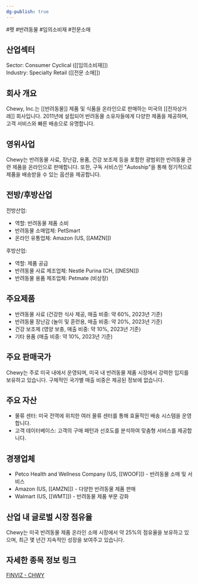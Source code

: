 ```yaml
---
dg-publish: true
---
```

#펫 #반려동물  #임의소비재  #전문소매

## 산업섹터

Sector: Consumer Cyclical ([[임의소비재]])  
Industry: Specialty Retail ([[전문 소매]])

## 회사 개요

Chewy, Inc.는 [[반려동물]] 제품 및 식품을 온라인으로 판매하는 미국의 [[전자상거래]] 회사입니다. 2011년에 설립되어 반려동물 소유자들에게 다양한 제품을 제공하며, 고객 서비스와 빠른 배송으로 유명합니다.

## 영위사업

Chewy는 반려동물 사료, 장난감, 용품, 건강 보조제 등을 포함한 광범위한 반려동물 관련 제품을 온라인으로 판매합니다. 또한, 구독 서비스인 "Autoship"을 통해 정기적으로 제품을 배송받을 수 있는 옵션을 제공합니다.

## 전방/후방산업

전방산업:

- 역할: 반려동물 제품 소비
- 반려동물 소매업체: PetSmart
- 온라인 유통업체: Amazon (US, [[AMZN]])

후방산업:

- 역할: 제품 공급
- 반려동물 사료 제조업체: Nestlé Purina (CH, [[NESN]])
- 반려동물 용품 제조업체: Petmate (비상장)

## 주요제품

- 반려동물 사료 (건강한 식사 제공, 매출 비중: 약 60%, 2023년 기준)
- 반려동물 장난감 (놀이 및 훈련용, 매출 비중: 약 20%, 2023년 기준)
- 건강 보조제 (영양 보충, 매출 비중: 약 10%, 2023년 기준)
- 기타 용품 (매출 비중: 약 10%, 2023년 기준)

## 주요 판매국가

Chewy는 주로 미국 내에서 운영되며, 미국 내 반려동물 제품 시장에서 강력한 입지를 보유하고 있습니다. 구체적인 국가별 매출 비중은 제공된 정보에 없습니다.

## 주요 자산

- 물류 센터: 미국 전역에 위치한 여러 물류 센터를 통해 효율적인 배송 시스템을 운영합니다.
- 고객 데이터베이스: 고객의 구매 패턴과 선호도를 분석하여 맞춤형 서비스를 제공합니다.

## 경쟁업체

- Petco Health and Wellness Company (US, [[WOOF]]) - 반려동물 소매 및 서비스
- Amazon (US, [[AMZN]]) - 다양한 반려동물 제품 판매
- Walmart (US, [[WMT]]) - 반려동물 제품 부문 강화

## 산업 내 글로벌 시장 점유율

Chewy는 미국 반려동물 제품 온라인 소매 시장에서 약 25%의 점유율을 보유하고 있으며, 최근 몇 년간 지속적인 성장을 보여주고 있습니다.

## 자세한 종목 정보 링크

[FINVIZ - CHWY](https://finviz.com/quote.ashx?t=CHWY)